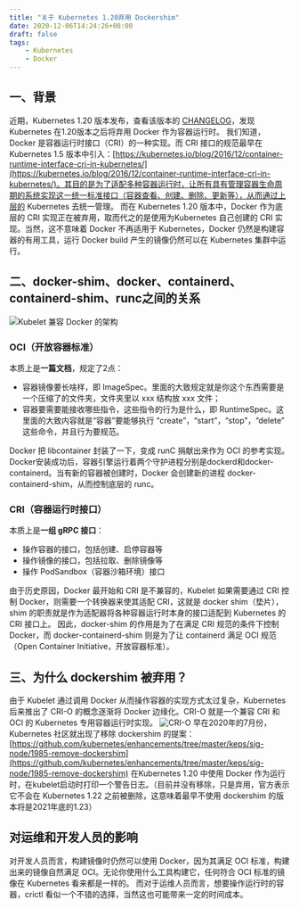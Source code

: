 ```yaml
---
title: "关于 Kubernetes 1.20弃用 Dockershim"
date: 2020-12-06T14:24:26+08:00
draft: false
tags:
    - Kubernetes
    - Docker
---
```


## 一、背景
近期，Kubernetes 1.20 版本发布，查看该版本的 [CHANGELOG](https://github.com/kubernetes/kubernetes/blob/master/CHANGELOG/CHANGELOG-1.20.md#deprecation)，发现 Kubernetes 在1.20版本之后将弃用 Docker 作为容器运行时。
我们知道，Docker 是容器运行时接口（CRI）的一种实现。而 CRI 接口的规范最早在 Kubernetes 1.5 版本中引入：[https://kubernetes.io/blog/2016/12/container-runtime-interface-cri-in-kubernetes/](https://kubernetes.io/blog/2016/12/container-runtime-interface-cri-in-kubernetes/)。其目的是为了适配多种容器运行时，让所有具有管理容器生命周期的系统实现这一统一标准接口（容器查看、创建、删除、更新等），从而通过上层的 Kubernetes 去统一管理。
而在 Kubernetes 1.20 版本中，Docker 作为底层的 CRI 实现正在被弃用，取而代之的是使用为Kubernetes 自己创建的 CRI 实现。当然，这不意味着 Docker 不再适用于 Kubernetes，Docker 仍然是构建容器的有用工具，运行 Docker build 产生的镜像仍然可以在 Kubernetes 集群中运行。
## 二、docker-shim、docker、containerd、containerd-shim、runc之间的关系
![Kubelet 兼容 Docker 的架构](https://img-blog.csdnimg.cn/20201206162401902.png)
### OCI（开放容器标准）
本质上是**一篇文档**，规定了2点：
- 容器镜像要长啥样，即 ImageSpec。里面的大致规定就是你这个东西需要是一个压缩了的文件夹，文件夹里以 xxx 结构放 xxx 文件；
- 容器要需要能接收哪些指令，这些指令的行为是什么，即 RuntimeSpec。这里面的大致内容就是“容器”要能够执行 “create”，“start”，“stop”，“delete” 这些命令，并且行为要规范。

Docker 把 libcontainer 封装了一下，变成 runC 捐献出来作为 OCI 的参考实现。
Docker安装成功后，容器引擎运行着两个守护进程分别是dockerd和docker-containerd。当有新的容器被创建时，Docker 会创建新的进程 docker-containerd-shim，从而控制底层的 runc。
### CRI（容器运行时接口）
本质上是**一组 gRPC 接口**：
- 操作容器的接口，包括创建、启停容器等
- 操作镜像的接口，包括拉取、删除镜像等
- 操作 PodSandbox（容器沙箱环境）接口

由于历史原因，Docker 最开始和 CRI 是不兼容的，Kubelet 如果需要通过 CRI 控制 Docker，则需要一个转换器来使其适配 CRI，这就是 docker shim（垫片），shim 的职责就是作为适配器将各种容器运行时本身的接口适配到 Kubernetes 的 CRI 接口上。
因此，docker-shim 的作用是为了在满足 CRI 规范的条件下控制 Docker，而 docker-containerd-shim 则是为了让 containerd 满足 OCI 规范（Open Container Initiative，开放容器标准）。
## 三、为什么 dockershim 被弃用？
由于 Kubelet 通过调用 Docker 从而操作容器的实现方式太过复杂，Kubernetes 后来推出了 CRI-O 的概念逐渐将 Docker 边缘化。CRI-O 就是一个兼容 CRI 和 OCI 的 Kubernetes 专用容器运行时实现。
![CRI-O](https://img-blog.csdnimg.cn/20201206200322806.png)
早在2020年的7月份，Kubernetes 社区就出现了移除 dockershim 的提案：[https://github.com/kubernetes/enhancements/tree/master/keps/sig-node/1985-remove-dockershim](https://github.com/kubernetes/enhancements/tree/master/keps/sig-node/1985-remove-dockershim)
在Kubernetes 1.20 中使用 Docker 作为运行时，在kubelet启动时打印一个警告日志。（目前并没有移除，只是弃用，官方表示它不会在 Kubernetes 1.22 之前被删除，这意味着最早不使用 dockershim 的版本将是2021年底的1.23）
## 对运维和开发人员的影响
对开发人员而言，构建镜像时仍然可以使用 Docker，因为其满足 OCI 标准，构建出来的镜像自然满足 OCI。无论你使用什么工具构建它，任何符合 OCI 标准的镜像在 Kubernetes 看来都是一样的。
而对于运维人员而言，想要操作运行时的容器，crictl 看似一个不错的选择，当然这也可能带来一定的时间成本。